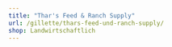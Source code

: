 ```yaml
---
title: "Thar's Feed & Ranch Supply"
url: /gillette/thars-feed-und-ranch-supply/
shop: Landwirtschaftlich
---
```

